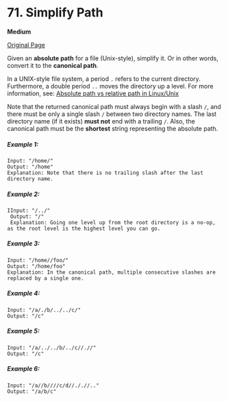 # 71. Simplify Path

**Medium**

[Original Page](https://leetcode.com/problems/simplify-path/)

Given an __absolute path__ for a file (Unix-style), simplify it. Or in other words, convert it to the __canonical path__.

In a UNIX-style file system, a period `.` refers to the current directory. Furthermore, a double period `..` moves the directory up a level. For more information, see: [Absolute path vs relative path in Linux/Unix](https://www.linuxnix.com/abslute-path-vs-relative-path-in-linuxunix/)

Note that the returned canonical path must always begin with a slash `/`, and there must be only a single slash `/` between two directory names. The last directory name (if it exists) __must not__ end with a trailing `/`. Also, the canonical path must be the __shortest__ string representing the absolute path.

##### Example 1:
```
Input: "/home/"
Output: "/home"
Explanation: Note that there is no trailing slash after the last directory name.
```

##### Example 2:
```
IInput: "/../"
 Output: "/"
 Explanation: Going one level up from the root directory is a no-op, as the root level is the highest level you can go.
```

##### Example 3:
```
Input: "/home//foo/"
Output: "/home/foo"
Explanation: In the canonical path, multiple consecutive slashes are replaced by a single one.
```

##### Example 4:
```
Input: "/a/./b/../../c/"
Output: "/c"
```

##### Example 5:
```
Input: "/a/../../b/../c//.//"
Output: "/c"
```

##### Example 6:
```
Input: "/a//b////c/d//././/.."
Output: "/a/b/c"
```
